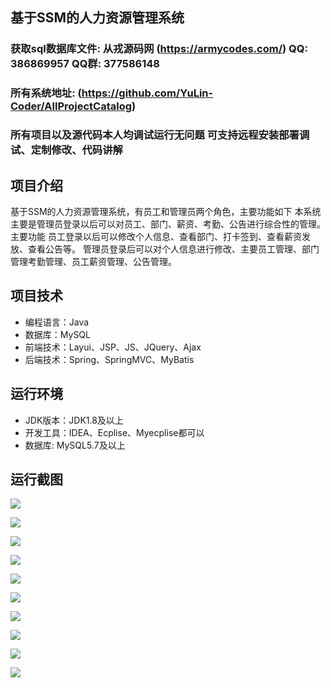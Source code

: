 ## 基于SSM的人力资源管理系统

###  获取sql数据库文件: 从戎源码网 (https://armycodes.com/) QQ: 386869957 QQ群: 377586148
###  所有系统地址: (https://github.com/YuLin-Coder/AllProjectCatalog) 
###  所有项目以及源代码本人均调试运行无问题 可支持远程安装部署调试、定制修改、代码讲解

## 项目介绍
基于SSM的人力资源管理系统，有员工和管理员两个角色，主要功能如下
本系统主要是管理员登录以后可以对员工、部门、薪资、考勤、公告进行综合性的管理。
主要功能
员工登录以后可以修改个人信息、查看部门、打卡签到、查看薪资发放、查看公告等。
管理员登录后可以对个人信息进行修改、主要员工管理、部门管理考勤管理、员工薪资管理、公告管理。

## 项目技术
- 编程语言：Java
- 数据库：MySQL
- 前端技术：Layui、JSP、JS、JQuery、Ajax
- 后端技术：Spring、SpringMVC、MyBatis

## 运行环境
- JDK版本：JDK1.8及以上
- 开发工具：IDEA、Ecplise、Myecplise都可以
- 数据库: MySQL5.7及以上

## 运行截图
![](screenshot/1.png)

![](screenshot/2.png)

![](screenshot/3.png)

![](screenshot/4.png)

![](screenshot/5.png)

![](screenshot/6.png)

![](screenshot/7.png)

![](screenshot/8.png)

![](screenshot/9.png)

![](screenshot/10.png)